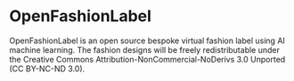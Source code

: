 # OpenFashionLabel

OpenFashionLabel is an open source bespoke virtual fashion label using AI machine learning. The fashion designs will be freely redistributable under the Creative Commons Attribution-NonCommercial-NoDerivs 3.0 Unported (CC BY-NC-ND 3.0).